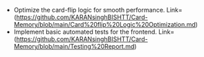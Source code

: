 
- Optimize the card-flip logic for smooth performance. Link= (https://github.com/KARANsinghBISHTT/Card-Memory/blob/main/Card%20flip%20Logic%20Optimization.md)
- Implement basic automated tests for the frontend. Link= (https://github.com/KARANsinghBISHTT/Card-Memory/blob/main/Testing%20Report.md)
